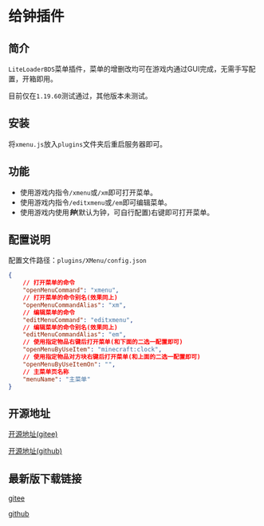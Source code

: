 # 给钟插件

## 简介

`LiteLoaderBDS`菜单插件，菜单的增删改均可在游戏内通过GUI完成，无需手写配置，开箱即用。

目前仅在`1.19.60`测试通过，其他版本未测试。

## 安装

将`xmenu.js`放入`plugins`文件夹后重启服务器即可。

## 功能

- 使用游戏内指令`/xmenu`或`/xm`即可打开菜单。
- 使用游戏内指令`/editxmenu`或`/em`即可编辑菜单。
- 使用游戏内使用***钟***(默认为钟，可自行配置)右键即可打开菜单。

## 配置说明

配置文件路径：`plugins/XMenu/config.json`

```json
{
    // 打开菜单的命令
    "openMenuCommand": "xmenu",
    // 打开菜单的命令别名(效果同上)
    "openMenuCommandAlias": "xm",
    // 编辑菜单的命令
    "editMenuCommand": "editxmenu",
    // 编辑菜单的命令别名(效果同上)
    "editMenuCommandAlias": "em",
    // 使用指定物品右键后打开菜单(和下面的二选一配置即可)
    "openMenuByUseItem": "minecraft:clock",
    // 使用指定物品对方块右键后打开菜单(和上面的二选一配置即可)
    "openMenuByUseItemOn": "",
    // 主菜单页名称
    "menuName": "主菜单"
}
```

## 开源地址

[开源地址(gitee)](https://gitee.com/xclhove/LiteLoaderBDSPlugins-XMenu)

[开源地址(github)](https://github.com/xclhove/LiteLoaderBDSPlugins-XMenu)

## 最新版下载链接

[gitee](https://gitee.com/xclhove/LiteLoaderBDSPlugins-XMenu/releases/download/v1.2.0/GiveClock.js)

[github](https://github.com/xclhove/LiteLoaderBDSPlugins-XMenu/releases/latest/download/GiveClock.js)
